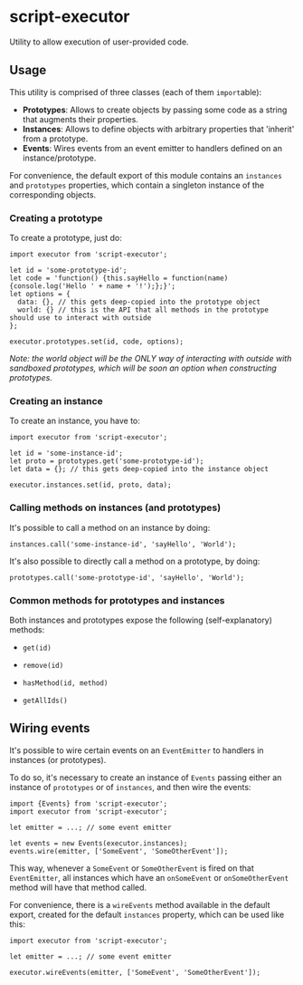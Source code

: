# script-executor
Utility to allow execution of user-provided code.

## Usage
This utility is comprised of three classes (each of them `import`able):
- **Prototypes**: Allows to create objects by passing some code as a string that augments their properties.
- **Instances**: Allows to define objects with arbitrary properties that 'inherit' from a prototype.
- **Events**: Wires events from an event emitter to handlers defined on an instance/prototype.

For convenience, the default export of this module contains an `instances` and `prototypes` properties, which contain a singleton instance of the corresponding objects.

### Creating a prototype
To create a prototype, just do:

```
import executor from 'script-executor';

let id = 'some-prototype-id';
let code = 'function() {this.sayHello = function(name){console.log('Hello ' + name + '!');};}';
let options = {
  data: {}, // this gets deep-copied into the prototype object
  world: {} // this is the API that all methods in the prototype should use to interact with outside
};

executor.prototypes.set(id, code, options);
```

*Note: the world object will be the ONLY way of interacting with outside with sandboxed prototypes, which will be soon an option when constructing prototypes.*

### Creating an instance
To create an instance, you have to:

```
import executor from 'script-executor';

let id = 'some-instance-id';
let proto = prototypes.get('some-prototype-id');
let data = {}; // this gets deep-copied into the instance object

executor.instances.set(id, proto, data);
```

### Calling methods on instances (and prototypes)
It's possible to call a method on an instance by doing:

```
instances.call('some-instance-id', 'sayHello', 'World');
```

It's also possible to directly call a method on a prototype, by doing:
```
prototypes.call('some-prototype-id', 'sayHello', 'World');
```

### Common methods for prototypes and instances
Both instances and prototypes expose the following (self-explanatory) methods:

- `get(id)`

- `remove(id)`

- `hasMethod(id, method)`

- `getAllIds()`

## Wiring events
It's possible to wire certain events on an `EventEmitter` to handlers in instances (or prototypes).

To do so, it's necessary to create an instance of `Events` passing either an instance of `prototypes` or of `instances`, and then wire the events:

```
import {Events} from 'script-executor';
import executor from 'script-executor';

let emitter = ...; // some event emitter

let events = new Events(executor.instances);
events.wire(emitter, ['SomeEvent', 'SomeOtherEvent']);
```

This way, whenever a `SomeEvent` or `SomeOtherEvent` is fired on that `EventEmitter`, all instances which have an `onSomeEvent` or `onSomeOtherEvent` method will have that method called.

For convenience, there is a `wireEvents` method available in the default export, created for the default `instances` property, which can be used like this:

```
import executor from 'script-executor';

let emitter = ...; // some event emitter

executor.wireEvents(emitter, ['SomeEvent', 'SomeOtherEvent']);
```
